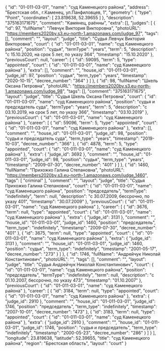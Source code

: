 {
    "id": "01-011-03-01",
    "name": "суд Каменецкого района",
    "address": "Брестская обл., г.Каменец, ул.Панфиловцев, 1",
    "geometry": {
        "type": "Point",
        "coordinates": [
            23.819638,
            52.39655
        ]
    },
    "description": "375163171675",
    "comment": "Камянец, раённы",
    "extra": [],
    "judges": [
        {
            "id": 97,
            "fullName": "Левчук Виктория Викторовна",
            "photoURL": "https://members2020by.s3.eu-north-1.amazonaws.com/judge_97",
            "tags": [],
            "comment": "",
            "layout": "judge",
            "title": "Судья Левчук Виктория Викторовна",
            "court": {
                "id": "01-011-03-01",
                "name": "суд Каменецкого района",
                "position": "судья",
                "termType": "years",
                "term": 5,
                "description": "c 15.10.2020, на срок 5 лет, по указу 364",
                "timestamp": "15.10.2020"
            },
            "previousCourt": null,
            "career": [
                {
                    "id": 59095,
                    "term": 5,
                    "type": "appointed",
                    "court": {
                        "id": "01-011-03-01",
                        "name": "суд Каменецкого района"
                    },
                    "extra": [],
                    "comment": "",
                    "house_id": "01-011-03-01",
                    "judge_id": 97,
                    "position": "судья",
                    "term_type": "years",
                    "timestamp": "2020-10-15",
                    "decree_number": "364"
                }
            ]
        },
        {
            "id": 98,
            "fullName": "Шкель Оксана Петровна",
            "photoURL": "https://members2020by.s3.eu-north-1.amazonaws.com/judge_98",
            "tags": [],
            "comment": "375163171675",
            "layout": "judge",
            "title": "Судья Шкель Оксана Петровна",
            "court": {
                "id": "01-011-03-01",
                "name": "суд Каменецкого района",
                "position": "судья и председатель суда",
                "termType": "years",
                "term": 5,
                "description": "c 03.10.2019, на срок 5 лет, по указу 366",
                "timestamp": "03.10.2019"
            },
            "previousCourt": {
                "id": "01-011-03-01",
                "name": "суд Каменецкого района"
            },
            "career": [
                {
                    "id": 59096,
                    "term": 5,
                    "type": "appointed",
                    "court": {
                        "id": "01-011-03-01",
                        "name": "суд Каменецкого района"
                    },
                    "extra": [],
                    "comment": "",
                    "house_id": "01-011-03-01",
                    "judge_id": 98,
                    "position": "судья и председатель суда",
                    "term_type": "years",
                    "timestamp": "2019-10-03",
                    "decree_number": "366"
                },
                {
                    "id": 4878,
                    "term": 5,
                    "type": "appointed",
                    "court": {
                        "id": "01-011-03-01",
                        "name": "суд Каменецкого района"
                    },
                    "extra": {
                        "judge_id": 3692
                    },
                    "comment": "",
                    "house_id": "01-011-03-01",
                    "judge_id": 98,
                    "position": "судья",
                    "term_type": "years",
                    "timestamp": "2009-07-30",
                    "decree_number": "401"
                }
            ]
        },
        {
            "id": 1460,
            "fullName": "Прихожко Галина Степановна",
            "photoURL": "https://members2020by.s3.eu-north-1.amazonaws.com/judge_1460",
            "tags": [
                "criminal"
            ],
            "comment": "",
            "layout": "judge",
            "title": "Судья Прихожко Галина Степановна",
            "court": {
                "id": "01-011-03-01",
                "name": "суд Каменецкого района",
                "position": "председатель",
                "termType": "indefinitely",
                "term": null,
                "description": "c 30.07.2009, бессрочно, по указу 401",
                "timestamp": "30.07.2009"
            },
            "previousCourt": {
                "id": "01-011-03-01",
                "name": "суд Каменецкого района"
            },
            "career": [
                {
                    "id": 3676,
                    "term": null,
                    "type": "appointed",
                    "court": {
                        "id": "01-011-03-01",
                        "name": "суд Каменецкого района"
                    },
                    "extra": {
                        "judge_id": 3131
                    },
                    "comment": "",
                    "house_id": "01-011-03-01",
                    "judge_id": 1460,
                    "position": "председатель",
                    "term_type": "indefinitely",
                    "timestamp": "2009-07-30",
                    "decree_number": "401"
                },
                {
                    "id": 3675,
                    "term": null,
                    "type": "appointed",
                    "court": {
                        "id": "01-011-03-01",
                        "name": "суд Каменецкого района"
                    },
                    "extra": {
                        "judge_id": 3131
                    },
                    "comment": "",
                    "house_id": "01-011-03-01",
                    "judge_id": 1460,
                    "position": "судья",
                    "term_type": "indefinitely",
                    "timestamp": "2001-05-17",
                    "decree_number": "273"
                }
            ]
        },
        {
            "id": 1746,
            "fullName": "Андрейчук Николай Константинович",
            "photoURL": "",
            "tags": [],
            "comment": "",
            "layout": "judge",
            "title": "Судья Андрейчук Николай Константинович",
            "court": {
                "id": "01-011-03-01",
                "name": "суд Каменецкого района",
                "position": "председатель",
                "termType": "indefinitely",
                "term": null,
                "description": "c 01.10.2007, бессрочно, по указу 473",
                "timestamp": "01.10.2007"
            },
            "previousCourt": {
                "id": "01-011-03-01",
                "name": "суд Каменецкого района"
            },
            "career": [
                {
                    "id": 3184,
                    "term": null,
                    "type": "appointed",
                    "court": {
                        "id": "01-011-03-01",
                        "name": "суд Каменецкого района"
                    },
                    "extra": {
                        "judge_id": 2910
                    },
                    "comment": "",
                    "house_id": "01-011-03-01",
                    "judge_id": 1746,
                    "position": "председатель",
                    "term_type": "indefinitely",
                    "timestamp": "2007-10-01",
                    "decree_number": "473"
                },
                {
                    "id": 3183,
                    "term": null,
                    "type": "appointed",
                    "court": {
                        "id": "01-011-03-01",
                        "name": "суд Каменецкого района"
                    },
                    "extra": {
                        "judge_id": 2910
                    },
                    "comment": "",
                    "house_id": "01-011-03-01",
                    "judge_id": 1746,
                    "position": "судья и председатель",
                    "term_type": "indefinitely",
                    "timestamp": "2000-05-23",
                    "decree_number": "286"
                }
            ]
        }
    ],
    "longitude": 23.819638,
    "latitude": 52.39655,
    "title": "суд Каменецкого района",
    "region": "Брестская область",
    "layout": "court"
}
